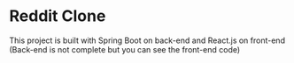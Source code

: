 # Reddit Clone 

This project is built with Spring Boot on back-end  and React.js on front-end (Back-end is not complete but you can see the front-end code)
